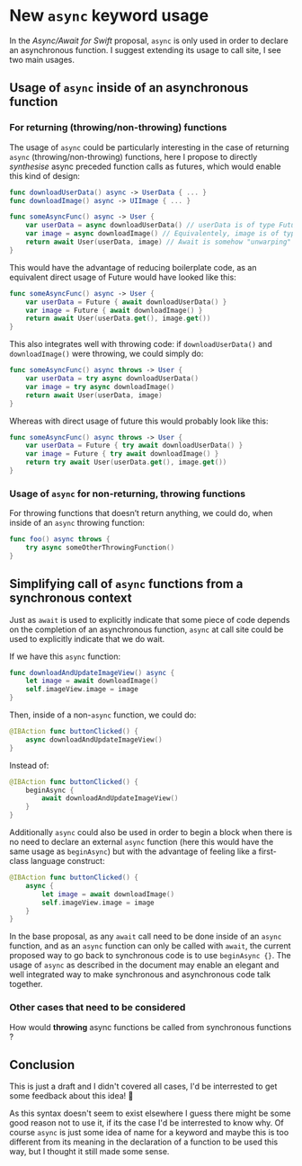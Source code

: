 #  New `async` keyword usage
In the *Async/Await for Swift* proposal, `async` is only used in order to declare an asynchronous function.
I suggest extending its usage to call site, I see two main usages.


## Usage of `async` inside of an asynchronous function 

### For returning (throwing/non-throwing) functions
The usage of `async` could be particularly interesting in the case of returning `async` (throwing/non-throwing) functions, here I propose to directly *synthesise* async preceded function calls as futures, which would enable this kind of design:
```swift
func downloadUserData() async -> UserData { ... }
func downloadImage() async -> UIImage { ... }

func someAsyncFunc() async -> User {
	var userData = async downloadUserData() // userData is of type Future<UserData> as we used async
	var image = async downloadImage() // Equivalentely, image is of type Future<UIImage>
	return await User(userData, image) // Await is somehow "unwarping" the futures back into UserData and UIImage
}
```

This would have the advantage of reducing boilerplate code, as an equivalent direct usage of Future would have looked like this:
```swift
func someAsyncFunc() async -> User {
	var userData = Future { await downloadUserData() }
	var image = Future { await downloadImage() }
	return await User(userData.get(), image.get())
}
```

This also integrates well with throwing code: if `downloadUserData()` and `downloadImage()` were throwing, we could simply do:
```swift
func someAsyncFunc() async throws -> User {
	var userData = try async downloadUserData()
	var image = try async downloadImage()
	return await User(userData, image)
}
```

Whereas with direct usage of future this would probably look like this:
```swift
func someAsyncFunc() async throws -> User {
	var userData = Future { try await downloadUserData() }
	var image = Future { try await downloadImage() }
	return try await User(userData.get(), image.get())
}
```





### Usage of `async` for non-returning, throwing functions
For throwing functions that doesn’t return anything, we could do, when inside of an `async` throwing function:
```swift
func foo() async throws {
	try async someOtherThrowingFunction()
}
```

## Simplifying call of `async` functions from a synchronous context
Just as `await` is used to explicitly indicate that some piece of code depends on the completion of an asynchronous function, `async` at call site could be used to explicitly indicate that we do wait.

If we have this `async` function:
```swift
func downloadAndUpdateImageView() async {
	let image = await downloadImage()
	self.imageView.image = image
}
```

Then, inside of a non-`async` function, we could do:
```swift
@IBAction func buttonClicked() {
	async downloadAndUpdateImageView()
}
```

Instead of:
```swift
@IBAction func buttonClicked() {
	beginAsync {
		await downloadAndUpdateImageView()
	}
}
```

Additionally `async` could also be used in order to begin a block when there is no need to declare an external `async` function (here this would have the same usage as `beginAsync`) but with the advantage of feeling like a first-class language construct:
```swift
@IBAction func buttonClicked() {
	async {
		let image = await downloadImage()
		self.imageView.image = image
	}
}
```


In the base proposal, as any `await` call need to be done inside of an `async` function, and as an `async` function can only be called with `await`, the current proposed way to go back to synchronous code is to use `beginAsync {}`.
The usage of `async` as described in the document may enable an elegant and well integrated way to make synchronous and asynchronous code talk together.


### Other cases that need to be considered
How would **throwing** async functions be called from synchronous functions ?


## Conclusion
This is just a draft and I didn't covered all cases, I'd be interrested to get some feedback about this idea! 🙂

As this syntax doesn't seem to exist elsewhere I guess there might be some good reason not to use it, if its the case I'd be interrested to know why.
Of course `async` is just some idea of name for a keyword and maybe this is too different from its meaning in the declaration of a function to be used this way, but I thought it still made some sense.
